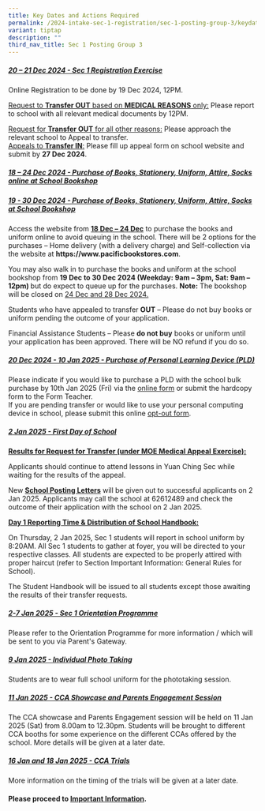 ```yaml
---
title: Key Dates and Actions Required
permalink: /2024-intake-sec-1-registration/sec-1-posting-group-3/keydatesandactionsrequired/
variant: tiptap
description: ""
third_nav_title: Sec 1 Posting Group 3
---
```

<h5><strong><u>20 – 21 Dec 2024 - Sec 1 Registration Exercise</u></strong></h5>
<p>Online Registration to be done by 19 Dec 2024, 12PM.</p>
<p><u>Request to </u><strong><u>Transfer OUT</u></strong><u> based on </u><strong><u>MEDICAL REASONS</u></strong><u> only:</u> Please
report to school with all relevant medical documents by 12PM.</p>
<p><u>Request for </u><strong><u>Transfer OUT</u></strong><u> for all other reasons:</u> Please
approach the relevant school to Appeal to transfer.
<br><u>Appeals to </u><strong><u>Transfer IN</u></strong><u>:</u> Please fill
up appeal form on school website and submit by <strong>27 Dec 2024</strong>.</p>
<h5><strong><u>18 – 24 Dec 2024 - Purchase of Books, Stationery, Uniform, Attire, Socks online at School Bookshop</u></strong></h5>
<h5><strong><u>19 - 30 Dec 2024 - Purchase of Books, Stationery, Uniform, Attire, Socks at School Bookshop</u></strong></h5>
<p></p>
<p>Access the website from <strong><u>18 Dec – 24 Dec</u></strong> to purchase
the books and uniform online to avoid queuing in the school. There will
be 2 options for the purchases – Home delivery (with a delivery charge)
and Self-collection via the website at&nbsp;<strong><a rel="noopener noreferrer nofollow" target="_blank">https://www.pacificbookstores.com</a></strong>.</p>
<p>You may also walk in to purchase the books and uniform at the school bookshop
from <strong>19 Dec to 30 Dec 2024 (Weekday: 9am – 3pm, Sat: 9am – 12pm) </strong>but
do expect to queue up for the purchases. <strong>Note:</strong> The bookshop
will be closed on <u>24 Dec and 28 Dec 2024.</u>
</p>
<p></p>
<p>Students who have appealed to transfer&nbsp;<strong>OUT</strong>&nbsp;–
Please do not buy books or uniform pending the outcome of your application.</p>
<p>Financial Assistance Students – Please&nbsp;<strong>do not buy</strong>&nbsp;books
or uniform until your application has been approved. There will be NO refund
if you do so.</p>
<p></p>
<h5><strong><u>20 Dec 2024 - 10 Jan 2025 - Purchase of Personal Learning Device (PLD)</u></strong></h5>
<p>Please indicate if you would like to purchase a PLD with the school bulk
purchase by 10th Jan 2025 (Fri) via the&nbsp;<a href="https://go.gov.sg/pdlpadmin" rel="noopener noreferrer nofollow" target="_blank">online form</a>&nbsp;or submit the hardcopy
form to the Form Teacher.
<br>If you are pending transfer or would like to use your personal computing
device in school, please submit this online&nbsp;<a href="https://go.gov.sg/ycs-pld-optout2025" rel="noopener noreferrer nofollow" target="_blank">opt-out form</a>.</p>
<p></p>
<h5><strong><u>2 Jan 2025 - First Day of School</u></strong><br></h5>
<p><strong><u>Results for Request for Transfer (under MOE Medical Appeal Exercise):</u></strong>
</p>
<p>Applicants should continue to attend lessons in Yuan Ching Sec while waiting
for the results of the appeal.</p>
<p>New&nbsp;<strong><u>School Posting Letters</u></strong>&nbsp;will be given
out to successful applicants on 2 Jan 2025. Applicants may call the school
at 62612489 and check the outcome of their application with the school
on 2 Jan 2025.</p>
<p><strong><u>Day 1 Reporting Time &amp; Distribution of School Handbook:</u></strong>
<br>
</p>
<p>On Thursday, 2 Jan 2025, Sec 1 students will report in school uniform
by 8:20AM. All Sec 1 students to gather at foyer, you will be directed
to your respective classes. All students are expected to be properly attired
with proper haircut (refer to Section Important Information: General Rules
for School).</p>
<p></p>
<p>The Student Handbook will be issued to all students except those awaiting
the results of their transfer requests.</p>
<h5><strong><u>2-7 Jan 2025 - Sec 1 Orientation Programme</u></strong><br></h5>
<p>Please refer to the Orientation Programme for more information / which
will be sent to you via Parent's Gateway.</p>
<h5><strong><u>9 Jan 2025 - Individual Photo Taking</u></strong></h5>
<p>Students are to wear full school uniform for the phototaking session.</p>
<h5><strong><u>11 Jan 2025 - CCA Showcase and Parents Engagement Session</u></strong><br></h5>
<p>The CCA showcase and Parents Engagement session will be held on 11 Jan
2025 (Sat) from 8.00am to 12.30pm. Students will be brought to different
CCA booths for some experience on the different CCAs offered by the school.
More details will be given at a later date.</p>
<h5><strong><u>16 Jan and 18 Jan 2025 - CCA Trials</u></strong><br></h5>
<p>More information on the timing of the trials will be given at a later
date.</p>
<h4>Please proceed to <a href="/2024-intake-sec-1-registration/sec-1-posting-group-3/importantinformation/" rel="noopener noreferrer nofollow" target="_blank">Important Information</a>.</h4>
<p></p>